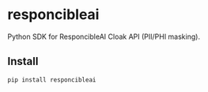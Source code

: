 # responcibleai

Python SDK for ResponcibleAI Cloak API (PII/PHI masking).

## Install
```bash
pip install responcibleai